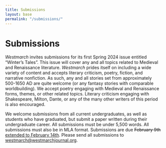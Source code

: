 ```yaml
---
title: Submissions
layout: base
permalink: "/submissions/"
---
```

# Submissions 

*Westmarch* invites submissions for its first Spring 2024 issue entitled “Winter’s Tales”. This issue will cover any and all topics related to Medieval and Renaissance literature. *Westmarch* prides itself on including a wide variety of content and accepts literary criticism, poetry, fiction, and narrative nonfiction. As such, any and all stories set from approximately 500-1650 AD are quite welcome (or any fantasy stories with comparable worldbuilding). We accept poetry engaging with Medieval and Renaissance forms, themes, or other related topics. Literary criticism engaging with Shakespeare, Milton, Dante, or any of the many other writers of this period is also encouraged.
 
We welcome submissions from all current undergraduates, as well as students who have graduated, but submit a paper written during their undergraduate career. All submissions must be under 5,500 words. All submissions must also be in MLA format. Submissions are due <del>February 9th</del> <ins>extended to February 14th</ins>. Please send all submissions to [westmarch@westmarchjournal.org](mailto:westmarch@westmarchjournal.org). 